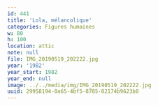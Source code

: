 ```yaml
---
id: 441
title: 'Lola, mélancolique'
categories: Figures humaines
w: 80
h: 100
location: attic
note: null
file: IMG_20190519_202222.jpg
year: '1982'
year_start: 1982
year_end: null
image: ../../media/img/IMG_20190519_202222.jpg
uuid: 29958194-0a65-4bf5-8785-02174b9623b8
---
```


